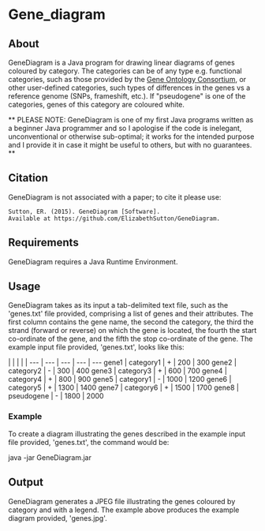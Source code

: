 # Gene_diagram
## About
GeneDiagram is a Java program for drawing linear diagrams of genes coloured by category. The categories can be of any type e.g. functional categories, such as those provided by the [Gene Ontology Consortium](http://geneontology.org/), or other user-defined categories, such types of differences in the genes vs a reference genome (SNPs, frameshift, etc.). If "pseudogene" is one of the categories, genes of this category are coloured white.

** PLEASE NOTE: GeneDiagram is one of my first Java programs written as a beginner Java programmer and so I apologise if the code is inelegant, unconventional or otherwise sub-optimal; it works for the intended purpose and I provide it in case it might be useful to others, but with no guarantees. **

## Citation
GeneDiagram is not associated with a paper; to cite it please use:

    Sutton, ER. (2015). GeneDiagram [Software]. 
    Available at https://github.com/ElizabethSutton/GeneDiagram.

## Requirements
GeneDiagram requires a Java Runtime Environment.

## Usage
GeneDiagram takes as its input a tab-delimited text file, such as the 'genes.txt' file provided, comprising a list of genes and their attributes. The first column contains the gene name, the second the category, the third the strand (forward or reverse) on which the gene is located, the fourth the start co-ordinate of the gene, and the fifth the stop co-ordinate of the gene. The example input file provided, 'genes.txt', looks like this:

 | | | | |
--- | --- | --- | --- | ---
gene1 | category1 | + | 200 | 300
gene2 | category2 | - | 300 | 400
gene3 | category3 | + | 600 | 700
gene4 | category4 | + | 800 | 900
gene5 | category1 | - | 1000 | 1200
gene6 | category5 | + | 1300 | 1400
gene7 | category6 | + | 1500 | 1700
gene8 | pseudogene | - | 1800 | 2000

### Example
To create a diagram illustrating the genes described in the example input file provided, 'genes.txt', the command would be:

  java -jar GeneDiagram.jar
  
## Output
GeneDiagram generates a JPEG file illustrating the genes coloured by category and with a legend. The example above produces the example diagram provided, 'genes.jpg'.


